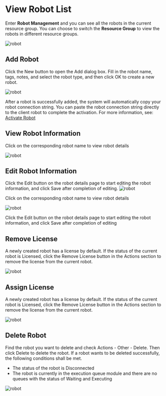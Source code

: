 # View Robot List

Enter **Robot Management** and you can see all the robots in the current resource group. You can choose to switch the **Resource Group** to view the robots in different resource groups.

![robot](https://docimages.blob.core.chinacloudapi.cn/images/Console/robot/robot/%E6%9C%BA%E5%99%A8%E4%BA%BA%E4%B8%BB%E9%A1%B5.png)

## Add Robot

Click the New button to open the Add dialog box. Fill in the robot name, tags, notes, and select the robot type, and then click OK to create a new robot.

![robot](https://docimages.blob.core.chinacloudapi.cn/images/Console/robot/addrobot.png)

After a robot is successfully added, the system will automatically copy your robot connection string. You can paste the robot connection string directly to the client robot to complete the activation. For more information, see: [Activate Robot](../../../Robot/license.md)

## View Robot Information

Click on the corresponding robot name to view robot details

![robot](https://docimages.blob.core.chinacloudapi.cn/images/Console/robot/robot/%E6%9F%A5%E7%9C%8B%E5%8F%8A%E7%BC%96%E8%BE%91%E6%9C%BA%E5%99%A8%E4%BA%BA%E8%AF%A6%E6%83%85-1.png)

## Edit Robot Information

Click the Edit button on the robot details page to start editing the robot information, and click Save after completion of editing. ![robot](https://docimages.blob.core.chinacloudapi.cn/images/Console/robot/robot/%E6%9F%A5%E7%9C%8B%E5%8F%8A%E7%BC%96%E8%BE%91%E6%9C%BA%E5%99%A8%E4%BA%BA%E8%AF%A6%E6%83%85-2.png)

Click on the corresponding robot name to view robot details

![robot](https://docimages.blob.core.chinacloudapi.cn/images/Console/robot/editrobot.png)

Click the Edit button on the robot details page to start editing the robot information, and click Save after completion of editing

## Remove License

A newly created robot has a license by default. If the status of the current robot is Licensed, click the Remove License button in the Actions section to remove the license from the current robot.

![robot](https://docimages.blob.core.chinacloudapi.cn/images/Console/robot/robot/%E7%A7%BB%E9%99%A4%E8%AE%B8%E5%8F%AF%E8%AF%81.png)

## Assign License

A newly created robot has a license by default. If the status of the current robot is Licensed, click the Remove License button in the Actions section to remove the license from the current robot.

![robot](https://docimages.blob.core.chinacloudapi.cn/images/Console/robot/robot/%E7%A7%BB%E9%99%A4%E8%AE%B8%E5%8F%AF%E8%AF%81.png)

## Delete Robot

Find the robot you want to delete and check Actions - Other - Delete. Then click Delete to delete the robot. If a robot wants to be deleted successfully, the following conditions shall be met.

- The status of the robot is Disconnected
- The robot is currently in the execution queue module and there are no queues with the status of Waiting and Executing

![robot](https://docimages.blob.core.chinacloudapi.cn/images/Console/robot/robot/%E5%88%A0%E9%99%A4%E6%9C%BA%E5%99%A8%E4%BA%BA.png)